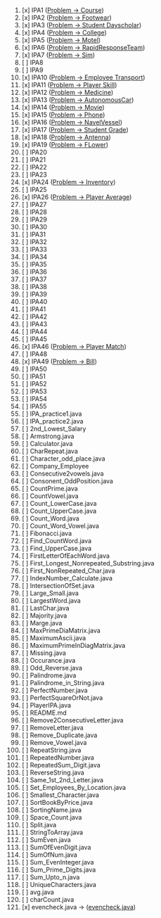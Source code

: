 1. [x] IPA1 ([Problem -> Course](Problem37_Course.java))
2. [x] IPA2 ([Problem -> Footwear](Problem24_Footwear.java))
3. [x] IPA3 ([Problem -> Student Dayscholar](Problem25_Student.java))
4. [x] IPA4 ([Problem -> College](Problem26_College.java))
5. [x] IPA5 ([Problem -> Motel](Problem27_Motel.java))
6. [x] IPA6 ([Problem -> RapidResponseTeam](Problem28_RapidResponseTeam.java))
7. [x] IPA7 ([Problem -> Sim](Problem12_Sim.java))
8. [ ] IPA8
9. [ ] IPA9
10. [x] IPA10 ([Problem -> Employee Transport](Problem21_EmployeeTransport.java))
11. [x] IPA11 ([Problem -> Player Skill](Problem22_PlayerSkill.java))
12. [x] IPA12 ([Problem -> Medicine](Problem9_Medicine.java))
13. [x] IPA13 ([Problem -> AutonomousCar](Problem23_AutonomousCar.java))
14. [x] IPA14 ([Problem -> Movie](Problem38_Movie.java))
15. [x] IPA15 ([Problem -> Phone](Problem39_Phone.java))
16. [x] IPA16 ([Problem -> NavelVessel](Problem34_NavalVessel.java))
17. [x] IPA17 ([Problem -> Student Grade](Problem40_StudentGrade.java))
18. [x] IPA18 ([Problem -> Antenna](Problem41_Antenna.java))
19. [x] IPA19 ([Problem -> FLower](Problem42_Flowers.java))
20. [ ] IPA20 
21. [ ] IPA21
22. [ ] IPA22
23. [ ] IPA23
24. [x] IPA24 ([Problem -> Inventory](problem13_Inventory.java))
25. [ ] IPA25
26. [x] IPA26 ([Problem -> Player Average](Problem10_PlayerAverage.java))
27. [ ] IPA27
28. [ ] IPA28
29. [ ] IPA29
30. [ ] IPA30
31. [ ] IPA31
32. [ ] IPA32
33. [ ] IPA33
34. [ ] IPA34
35. [ ] IPA35
36. [ ] IPA36
37. [ ] IPA37
38. [ ] IPA38
39. [ ] IPA39
40. [ ] IPA40
41. [ ] IPA41
42. [ ] IPA42
43. [ ] IPA43
44. [ ] IPA44
45. [ ] IPA45
46. [x] IPA46 ([Problem -> Player Match](Problem11_PlayerMatch.java))
47. [ ] IPA48
48. [x] IPA49 ([Problem -> Bill](Problem14_Bill.java))
49. [ ] IPA50
50. [ ] IPA51
51. [ ] IPA52
52. [ ] IPA53
53. [ ] IPA54
54. [ ] IPA55
55. [ ] IPA_practice1.java
56. [ ] IPA_practice2.java
57. [ ] 2nd_Lowest_Salary
58. [ ] Armstrong.java
59. [ ] Calculator.java
60. [ ] CharRepeat.java
61. [ ] Character_odd_place.java
62. [ ] Company_Employee
63. [ ] Consecutive2vowels.java
64. [ ] Consonent_OddPosition.java
65. [ ] CountPrime.java
66. [ ] CountVowel.java
67. [ ] Count_LowerCase.java
68. [ ] Count_UpperCase.java
69. [ ] Count_Word.java
70. [ ] Count_Word_Vowel.java
71. [ ] Fibonacci.java
72. [ ] Find_CountWord.java
73. [ ] Find_UpperCase.java
74. [ ] FirstLetterOfEachWord.java
75. [ ] First_Longest_Nonrepeated_Substring.java
76. [ ] First_NonRepeated_Char.java
77. [ ] IndexNumber_Calculate.java
78. [ ] IntersectionOfSet.java
79. [ ] Large_Small.java
80. [ ] LargestWord.java
81. [ ] LastChar.java
82. [ ] Majority.java
83. [ ] Marge.java
84. [ ] MaxPrimeDiaMatrix.java
85. [ ] MaximumAscii.java
86. [ ] MaximumPrimeInDiagMatrix.java
87. [ ] Missing.java
88. [ ] Occurance.java
89. [ ] Odd_Reverse.java
90. [ ] Palindrome.java
91. [ ] Palindrome_in_String.java
92. [ ] PerfectNumber.java
93. [ ] PerfectSquareOrNot.java
94. [ ] PlayerIPA.java
95. [ ] README.md
96. [ ] Remove2ConsecutiveLetter.java
97. [ ] RemoveLetter.java
98. [ ] Remove_Duplicate.java
99. [ ] Remove_Vowel.java
100. [ ] RepeatString.java
101. [ ] RepeatedNumber.java
102. [ ] RepeatedSum_Digit.java
103. [ ] ReverseString.java
104. [ ] Same_1st_2nd_Letter.java
105. [ ] Set_Employees_By_Location.java
106. [ ] Smallest_Character.java
107. [ ] SortBookByPrice.java
108. [ ] SortingName.java
109. [ ] Space_Count.java
110. [ ] Split.java
111. [ ] StringToArray.java
112. [ ] SumEven.java
113. [ ] SumOfEvenDigit.java
114. [ ] SumOfNum.java
115. [ ] Sum_EvenInteger.java
116. [ ] Sum_Prime_Digits.java
117. [ ] Sum_Upto_n.java
118. [ ] UniqueCharacters.java
119. [ ] avg.java
120. [ ] charCount.java
121. [x] evencheck.java -> ([evencheck.java](Problem30_evencheck.java))